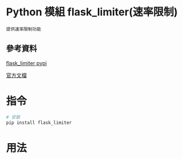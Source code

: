 # Python 模組 flask_limiter(速率限制)

```
提供速率限制功能
```

## 參考資料

[flask_limiter pypi](https://pypi.org/project/flask_limiter/)

[官方文檔](https://flask-limiter.readthedocs.io/en/stable/)

# 指令

```bash
# 安裝
pip install flask_limiter
```

# 用法

```Python
```
